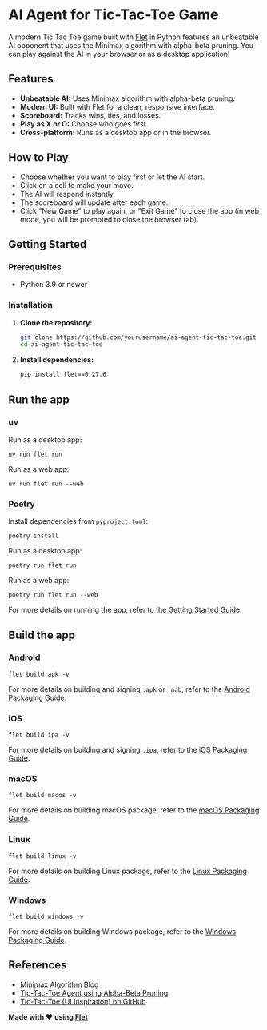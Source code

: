 # AI Agent for Tic-Tac-Toe Game

A modern Tic Tac Toe game built with [Flet](https://flet.dev/) in Python features an unbeatable AI opponent that uses the Minimax algorithm with alpha-beta pruning. You can play against the AI in your browser or as a desktop application!

## Features

- **Unbeatable AI:** Uses Minimax algorithm with alpha-beta pruning.
- **Modern UI:** Built with Flet for a clean, responsive interface.
- **Scoreboard:** Tracks wins, ties, and losses.
- **Play as X or O:** Choose who goes first.
- **Cross-platform:** Runs as a desktop app or in the browser.

## How to Play

- Choose whether you want to play first or let the AI start.
- Click on a cell to make your move.
- The AI will respond instantly.
- The scoreboard will update after each game.
- Click "New Game" to play again, or "Exit Game" to close the app (in web mode, you will be prompted to close the browser tab).

## Getting Started

### Prerequisites

- Python 3.9 or newer

### Installation

1. **Clone the repository:**
    ```sh
    git clone https://github.com/yourusername/ai-agent-tic-tac-toe.git
    cd ai-agent-tic-tac-toe
    ```

2. **Install dependencies:**
    ```sh
    pip install flet==0.27.6
    ```

## Run the app

### uv

Run as a desktop app:

```
uv run flet run
```

Run as a web app:

```
uv run flet run --web
```

### Poetry

Install dependencies from `pyproject.toml`:

```
poetry install
```

Run as a desktop app:

```
poetry run flet run
```

Run as a web app:

```
poetry run flet run --web
```

For more details on running the app, refer to the [Getting Started Guide](https://flet.dev/docs/getting-started/).

## Build the app

### Android

```
flet build apk -v
```

For more details on building and signing `.apk` or `.aab`, refer to the [Android Packaging Guide](https://flet.dev/docs/publish/android/).

### iOS

```
flet build ipa -v
```

For more details on building and signing `.ipa`, refer to the [iOS Packaging Guide](https://flet.dev/docs/publish/ios/).

### macOS

```
flet build macos -v
```

For more details on building macOS package, refer to the [macOS Packaging Guide](https://flet.dev/docs/publish/macos/).

### Linux

```
flet build linux -v
```

For more details on building Linux package, refer to the [Linux Packaging Guide](https://flet.dev/docs/publish/linux/).

### Windows

```
flet build windows -v
```

For more details on building Windows package, refer to the [Windows Packaging Guide](https://flet.dev/docs/publish/windows/).

## References

- [Minimax Algorithm Blog](https://www.neverstopbuilding.com/blog/minimax)
- [Tic-Tac-Toe Agent using Alpha-Beta Pruning](https://medium.com/@amadi8/tic-tac-toe-agent-using-alpha-beta-pruning-18e8691b61d4)
- [Tic-Tac-Toe (UI Inspiration) on GitHub](https://github.com/soris2000/Tic-Tac-Toe)

**Made with ❤️ using [Flet](https://flet.dev/)**